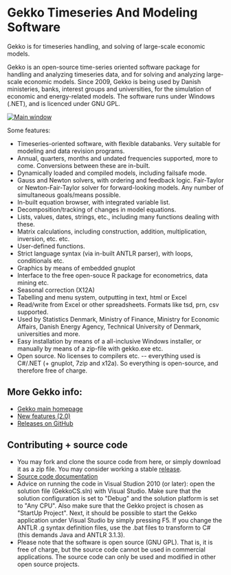# Gekko Timeseries And Modeling Software
Gekko is for timeseries handling, and solving of large-scale economic models.

Gekko is an open-source time-series oriented software package for handling and analyzing timeseries data, and for solving and analyzing large-scale economic models. Since 2009, Gekko is being used by Danish ministeries, banks, interest groups and universities, for the simulation of economic and energy-related models. The software runs under Windows (.NET), and is licenced under GNU GPL.

[![Main window](https://github.com/thomsen67/GekkoTimeseries/blob/master/Diverse/main1.png "Main window")](https://github.com/thomsen67/GekkoTimeseries/blob/master/Diverse/main2.png "Main window")

Some features:
* Timeseries-oriented software, with flexible databanks. Very suitable for modeling and data revision programs.
* Annual, quarters, months and undated frequencies supported, more to come. Conversions between these are in-built.
* Dynamically loaded and compiled models, including failsafe mode.
* Gauss and Newton solvers, with ordering and feedback logic. Fair-Taylor or Newton-Fair-Taylor solver for forward-looking models. Any number of simultaneous goals/means possible.
* In-built equation browser, with integrated variable list.
* Decomposition/tracking of changes in model equations.
* Lists, values, dates, strings, etc., including many functions dealing with these.
* Matrix calculations, including construction, addition, multiplication, inversion, etc. etc.
* User-defined functions.
* Strict language syntax (via in-built ANTLR parser), with loops, conditionals etc.
* Graphics by means of embedded gnuplot
* Interface to the free open-souce R package for econometrics, data mining etc.
* Seasonal correction (X12A)
* Tabelling and menu system, outputting in text, html or Excel
* Read/write from Excel or other spreadsheets. Formats like tsd, prn, csv supported.
* Used by Statistics Denmark, Ministry of Finance, Ministry for Economic Affairs, Danish Energy Agency, Technical University of Denmark, universities and more.
* Easy installation by means of a all-inclusive Windows installer, or manually by means of a zip-file with gekko.exe etc.
* Open source. No licenses to compilers etc. -- everything used is C#/.NET (+ gnuplot, 7zip and x12a). So everything is open-source, and therefore free of charge.

## More Gekko info:
* [Gekko main homepage](http://www.t-t.dk/gekko)
* [New features (2.0)](http://www.t-t.dk/gekko/docs/user-manual/index.html?i_new_features.htm)
* [Releases on GitHub](https://github.com/thomsen67/GekkoTimeseries/releases)

## Contributing + source code
* You may fork and clone the source code from here, or simply download it as a zip file. You may consider working a stable [release](https://github.com/thomsen67/GekkoTimeseries/releases).
* [Source code documentation](http://t-t.dk/gekko/source-code-doc)
* Advice on running the code in Visual Studion 2010 (or later): open the solution file (GekkoCS.sln) with Visual Studio. Make sure that the solution configuration is set to "Debug" and the solution platform is set to "Any CPU". Also make sure that the Gekko project is chosen as "StartUp Project". Next, it should be possible to start the Gekko application under Visual Studio by simply pressing F5. If you change the ANTLR .g syntax definition files, use the .bat files to transform to C# (this demands Java and ANTLR 3.1.3).
* Please note that the software is open source (GNU GPL). That is, it is free of charge, but the source code cannot be used in commercial applications. The source code can only be used and modified in other open source projects.

